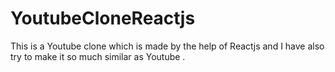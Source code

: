 # YoutubeCloneReactjs
This is a Youtube clone which is made by the help of Reactjs and I have also try to make it so much similar as Youtube .
